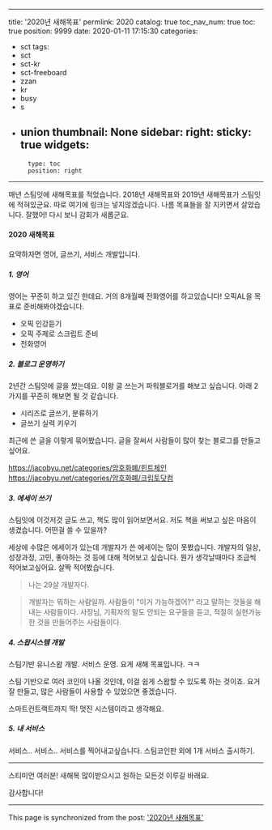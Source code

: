
---
title: '2020년 새해목표'
permlink: 2020
catalog: true
toc_nav_num: true
toc: true
position: 9999
date: 2020-01-11 17:15:30
categories:
- sct
tags:
- sct
- sct-kr
- sct-freeboard
- zzan
- kr
- busy
- s
- union
thumbnail: None
sidebar:
    right:
        sticky: true
widgets:
    -
        type: toc
        position: right
---


매년 스팀잇에 새해목표를 적었습니다.
2018년 새해목표와 2019년 새해목표가 스팀잇에 적혀있군요. 
따로 여기에 링크는 넣지않겠습니다. 
나름 목표들을 잘 지키면서 살았습니다. 잘했어!
다시 보니 감회가 새롭군요.

#### 2020 새해목표

요약하자면 영어, 글쓰기, 서비스 개발입니다.


##### 1. 영어

영어는 꾸준히 하고 있긴 한데요. 
거의 8개월째 전화영어를 하고있습니다!
오픽AL을 목표로 준비해봐야겠습니다.

* 오픽 인강듣기
* 오픽 주제로 스크립트 준비
* 전화영어

##### 2. 블로그 운영하기

2년간 스팀잇에 글을 썼는데요. 이왕 글 쓰는거 파워블로거를 해보고 싶습니다.  아래 2가지를 꾸준히 해보면 될 것 같습니다.

* 시리즈로 글쓰기, 분류하기
* 글쓰기 실력 키우기

최근에 쓴 글을 이렇게 묶어봤습니다.
글을 잘써서 사람들이 많이 찾는 블로그를 만들고 싶어요.

https://jacobyu.net/categories/암호화폐/힌트체인
https://jacobyu.net/categories/암호화폐/크립토닷컴

##### 3. 에세이 쓰기

스팀잇에 이것저것 글도 쓰고, 책도 많이 읽어보면서요. 저도 책을 써보고 싶은 마음이 생겼습니다. 어떤걸 쓸 수 있을까?

세상에 수많은 에세이가 있는데 개발자가 쓴 에세이는 많이 못봤습니다. 개발자의 일상, 성장과정, 고민, 좋아하는 것 등에 대해 적어보고 싶습니다.  뭔가 생각날때마다 조금씩 적어보고싶어요. 살짝 적어봤습니다.

> 나는 29살 개발자다.

> 개발자는 뭐하는 사람일까. 
사람들이 "이거 가능하겠어?" 라고 말하는 것들을 해내는 사람들이다. 
사장님, 기획자의 말도 안되는 요구들을 듣고, 적절히 실현가능한 것을 만들어주는 사람들이다. 


##### 4. 스왑시스템 개발

스팀기반 유니스왑 개발. 서비스 운영. 
요게 새해 목표입니다. ㅋㅋ

스팀 기반으로 여러 코인이 나올 것인데, 이걸 쉽게 스왑할 수 있도록 하는 것이죠. 요거 잘 만들고, 많은 사람들이 사용할 수 있었으면 좋겠습니다.

스마트컨트랙트까지 딱!
멋진 시스템이라고 생각해요.

##### 5. 내 서비스

서비스.. 
서비스..
서비스를 찍어내고싶습니다.
스팀코인판 외에 1개 서비스 출시하기.

---
스티미언 여러분! 
새해복 많이받으시고
원하는 모든것 이루길 바래요.

감사합니다!

- - -

This page is synchronized from the post: ['2020년 새해목표'](https://steemit.com/@jacobyu/2020)
